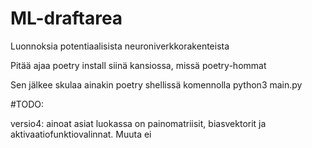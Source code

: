 # ML-draftarea
Luonnoksia potentiaalisista neuroniverkkorakenteista

Pitää ajaa poetry install siinä kansiossa, missä poetry-hommat

Sen jälkee skulaa ainakin poetry shellissä komennolla python3 main.py

#TODO:

versio4: ainoat asiat luokassa on painomatriisit, biasvektorit ja aktivaatiofunktiovalinnat. Muuta ei
